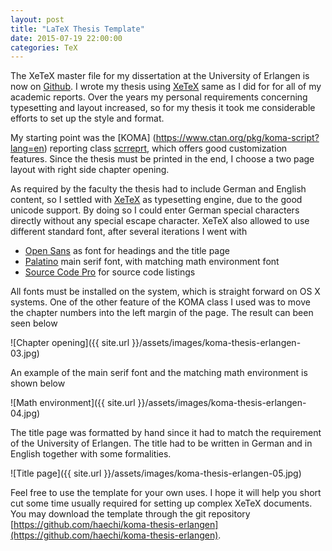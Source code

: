 ```yaml
---
layout: post
title: "LaTeX Thesis Template"
date: 2015-07-19 22:00:00
categories: TeX
---
```


The XeTeX master file for my dissertation at the University of Erlangen is now on [Github](https://github.com/haechi/koma-thesis-erlangen). I wrote my thesis using [XeTeX](https://en.wikipedia.org/wiki/XeTeX) same as I did for for all of my academic reports. Over the years my personal requirements concerning typesetting and layout increased, so for my thesis it took me considerable efforts to set up the style and format.

My starting point was the [KOMA] (https://www.ctan.org/pkg/koma-script?lang=en) reporting class [scrreprt](https://www.ctan.org/pkg/scrreprt?lang=en), which offers good customization features. Since the thesis must be printed in the end, I choose a two page layout with right side chapter opening.

As required by the faculty the thesis had to include German and English content, so I settled with [XeTeX](https://en.wikipedia.org/wiki/XeTeX) as typesetting engine, due to the good unicode support. By doing so I could enter German special characters directly without any special escape character. XeTeX also allowed to use different standard font, after several iterations I went with

* [Open Sans](https://en.wikipedia.org/wiki/Open_Sans) as font for headings and the title page
* [Palatino](https://en.wikipedia.org/wiki/Palatino) main serif font, with matching math environment font
* [Source Code Pro](https://github.com/adobe-fonts/source-code-pro) for source code listings

All fonts must be installed on the system, which is straight forward on OS X systems. One of the other feature of the KOMA class I used was to move the chapter numbers into the left margin of the page. The result can been seen below

![Chapter opening]({{ site.url }}/assets/images/koma-thesis-erlangen-03.jpg)

An example of the main serif font and the matching math environment is shown below

![Math environment]({{ site.url }}/assets/images/koma-thesis-erlangen-04.jpg)

The title page was formatted by hand since it had to match the requirement of the University of Erlangen. The title had to be written in German and in English together with some formalities.

 ![Title page]({{ site.url }}/assets/images/koma-thesis-erlangen-05.jpg)

Feel free to use the template for your own uses. I hope it will help you short cut some time usually required for setting up complex XeTeX documents. You may download the template through the git repository  [https://github.com/haechi/koma-thesis-erlangen](https://github.com/haechi/koma-thesis-erlangen).
